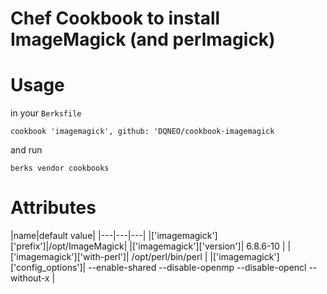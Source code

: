 # Chef Cookbook to install ImageMagick (and perlmagick)

# Usage

in your `Berksfile`
```
cookbook 'imagemagick', github: 'DQNEO/cookbook-imagemagick
```

and run
```
berks vendor cookbooks
```

# Attributes

|name|default value|
|---|---|---|
|['imagemagick']['prefix']|/opt/ImageMagick|
|['imagemagick']['version']| 6.8.6-10 |
|['imagemagick']['with-perl']| /opt/perl/bin/perl |
|['imagemagick']['config_options']| --enable-shared --disable-openmp --disable-opencl --without-x |

